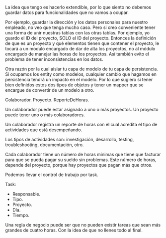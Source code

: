 La idea que tengo es hacerlo extendible, por lo que siento no debemos guardar datos para funcionalidades que no vamos a  ocupar.

Por ejemplo, guardar la dirección y los datos personales para nuestro empleado, no veo que tenga mucho caso.
Pero si creo conveniente tener una forma de unir nuestras tablas con las otras tablas.
Por ejemplo, yo guardo el ID del proyecto, SOLO el ID del proyecto. Entonces la definición de que es un proyecto y qué elementos tienen que contener el proyecto, le tocará a un modulo encargado de dar de alta los proyectos, no al módulo encargado de manejar las horas de los proyectos.
Así también evito el problema de tener inconsistencias en los datos.

Otra razón por la cual aislar tu capa de modelo de tu capa de persistencia. Si ocupamos los entity como modelos, cualquier cambio que hagamos en persistencia  tendrá un impacto en el modelo. Por lo que  sugiero si tener bien definidos estos dos tipos de objetos y tener un mapper que se encargue de convertir de un modelo a otro.


Colaborador.
Proyecto.
ReporteDeHoras.

Un colaborador puede estar asignado a uno o más proyectos.
Un proyecto puede tener uno o más colaboradores.

Un colaborador registra un reporte de horas con el cual acredita el tipo de actividades que está  desempeñando.

Los tipos de actividades son: investigación, desarrollo, testing,  troubleshooting, documentación, otro.

Cada colaborador tiene un número de horas mínimas que tiene que facturar para que se pueda pagar su sueldo sin problemas. Este número de horas, depende del proyecto, porque hay proyectos que pagan más que otros.

Podemos llevar el control de trabajo por task.

Task:
- Responsable.
- Tipo.
- Proyecto.
- Día.
- Tiempo.

Una regla de negocio puede ser que no pueden existir tareas que sean más grandes de cuatro horas. Con la idea de que no llenes todo al final.
